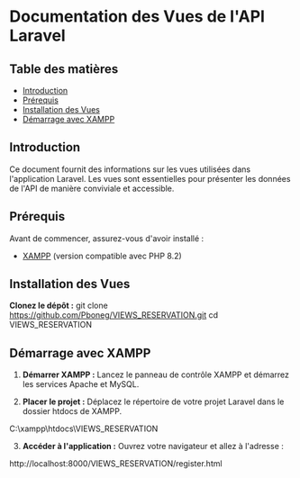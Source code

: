# Documentation des Vues de l'API Laravel

## Table des matières

- [Introduction](#introduction)
- [Prérequis](#prérequis)
- [Installation des Vues](#installation-des-vues)
- [Démarrage avec XAMPP](#démarrage-avec-xampp)


## Introduction

Ce document fournit des informations sur les vues utilisées dans l'application Laravel. Les vues sont essentielles pour présenter les données de l'API de manière conviviale et accessible.

## Prérequis

Avant de commencer, assurez-vous d'avoir installé :

- [XAMPP](https://www.apachefriends.org/index.html) (version compatible avec PHP 8.2)


## Installation des Vues

**Clonez le dépôt :**
   git clone https://github.com/Pboneg/VIEWS_RESERVATION.git
   cd VIEWS_RESERVATION


## Démarrage avec XAMPP

1. **Démarrer XAMPP :** Lancez le panneau de contrôle XAMPP et démarrez les services Apache et MySQL.

2. **Placer le projet :** Déplacez le répertoire de votre projet Laravel dans le dossier htdocs de XAMPP.

C:\xampp\htdocs\VIEWS_RESERVATION

3. **Accéder à l'application :** Ouvrez votre navigateur et allez à l'adresse :

http://localhost:8000/VIEWS_RESERVATION/register.html


